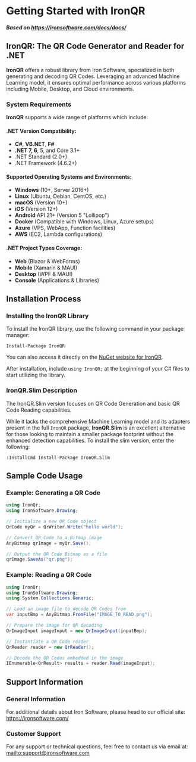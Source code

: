 # Getting Started with IronQR

***Based on <https://ironsoftware.com/docs/docs/>***


## IronQR: The QR Code Generator and Reader for .NET

**IronQR** offers a robust library from Iron Software, specialized in both generating and decoding QR Codes. Leveraging an advanced Machine Learning model, it ensures optimal performance across various platforms including Mobile, Desktop, and Cloud environments.

### System Requirements

**IronQR** supports a wide range of platforms which include:

#### .NET Version Compatibility:
- **C#**, **VB.NET**, **F#**
- **.NET 7, 6**, 5, and Core 3.1+
- .NET Standard (2.0+)
- .NET Framework (4.6.2+)

#### Supported Operating Systems and Environments:
- **Windows** (10+, Server 2016+)
- **Linux** (Ubuntu, Debian, CentOS, etc.)
- **macOS** (Version 10+)
- **iOS** (Version 12+)
- **Android** API 21+ (Version 5 "Lollipop")
- **Docker** (Compatible with Windows, Linux, Azure setups)
- **Azure** (VPS, WebApp, Function facilities)
- **AWS** (EC2, Lambda configurations)

#### .NET Project Types Coverage:
- **Web** (Blazor & WebForms)
- **Mobile** (Xamarin & MAUI)
- **Desktop** (WPF & MAUI)
- **Console** (Applications & Libraries)

## Installation Process

### Installing the IronQR Library

To install the IronQR library, use the following command in your package manager:

```shell
Install-Package IronQR
```

You can also access it directly on the [NuGet website for IronQR](https://www.nuget.org/packages/IronQR).

After installation, include `using IronQR;` at the beginning of your C# files to start utilizing the library.

### IronQR.Slim Description

The IronQR.Slim version focuses on QR Code Generation and basic QR Code Reading capabilities.

While it lacks the comprehensive Machine Learning model and its adapters present in the full `IronQR` package, **IronQR.Slim** is an excellent alternative for those looking to maintain a smaller package footprint without the enhanced detection capabilities. To install the slim version, enter the following:

```shell
:InstallCmd Install-Package IronQR.Slim
```



## Sample Code Usage

### Example: Generating a QR Code

```csharp
using IronQr;
using IronSoftware.Drawing;

// Initialize a new QR Code object
QrCode myQr = QrWriter.Write("hello world");

// Convert QR Code to a Bitmap image
AnyBitmap qrImage = myQr.Save();

// Output the QR Code Bitmap as a file
qrImage.SaveAs("qr.png");
```

### Example: Reading a QR Code

```csharp
using IronQr;
using IronSoftware.Drawing;
using System.Collections.Generic;

// Load an image file to decode QR Codes from
var inputBmp = AnyBitmap.FromFile("IMAGE_TO_READ.png");

// Prepare the image for QR decoding
QrImageInput imageInput = new QrImageInput(inputBmp);

// Instantiate a QR Code reader
QrReader reader = new QrReader();

// Decode the QR Codes embedded in the image
IEnumerable<QrResult> results = reader.Read(imageInput);
```

## Support Information

### General Information

For additional details about Iron Software, please head to our official site: <https://ironsoftware.com/>

### Customer Support

For any support or technical questions, feel free to contact us via email at: <mailto:support@ironsoftware.com>